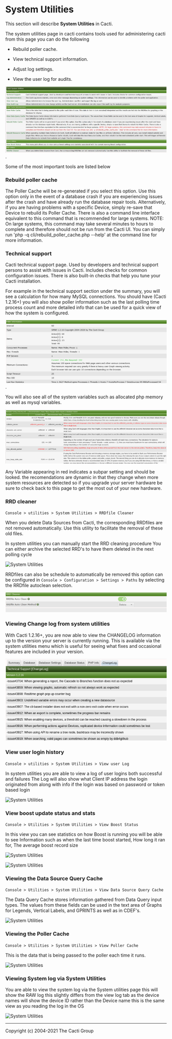 # System Utilities

This section will describe **System Utilities** in Cacti.

The system utilities page in cacti contains tools used for administering
cacti from this page you can do the following

- Rebuild poller cache.

- View technical support information.

- Adjust log settings.

- View the user log for audits.

![System Utilities](images/system-utilities.png).

Some of the most important tools are listed below

### Rebuild poller cache

The Poller Cache will be re-generated if you select this option. Use this
option only in the event of a database crash if you are experiencing issues
after the crash and have already run the database repair tools. Alternatively,
if you are having problems with a specific Device, simply re-save that Device
to rebuild its Poller Cache. There is also a command line interface equivalent
to this command that is recommended for large systems. NOTE: On large systems,
this command may take several minutes to hours to complete and therefore
should not be run from the Cacti UI. You can simply run
'php -q cli/rebuild_poller_cache.php --help' at the command line for more
information.

### Technical support

Cacti technical support page.  Used by developers and technical support
persons to assist with issues in Cacti.  Includes checks for common
configuration issues.  There is also built-in checks that help you tune
your Cacti installation.

For example in the technical support section under the summary, you will see a
calculation for how many MySQL connections. You should have (Cacti 1.2.16+)
you will also show poller information such as the last polling time process
count and more detailed info that can be used for a quick view of how the
system is configured.

![System Utilities](images/system-utilities-poller.png).

You will also see all of the system variables such as allocated php memory
as well as mysql variables.

![System Utilities](images/system-utilities-db.png)

Any Variable appearing in red indicates a subpar setting and should be looked.
the recomendations are dynamic in that they change when more system resources are
detected so if you upgrade your server hardware be sure to check back to this page
to get the most out of your new hardware.

### RRD cleaner

`Console > utilities > System Utilities > RRDfile Cleaner`

When you delete Data Sources from Cacti, the corresponding RRDfiles are not
removed automatically. Use this utility to facilitate the removal of
these old files.

In system utilities you can manually start the RRD cleaning procedure 
You can either archive the selected RRD's to have them deleted in the next polling cycle

![System Utilities](images/system-utilities-rrdcleaner.png)

RRDfiles can also be schedule to automatically be removed this option can
be configured in `Console > Configuration > Settings > Paths` by selecting
the RRDfile autoclean selection.

![System Utilities](images/rrd-autoclean.png)

### Viewing Change log from system utilities

With Cacti 1.2.16+, you are now able to view the CHANGELOG information up to the
version your server is currently running.  This is available via the system
utilities menu which is useful for seeing what fixes and occasional features are
included in your version.

![System Utilities](images/change-log-sysutils.png)

### View user login history

`Console > utilities > System Utilities > View user Log`

In system utilities you are able to view a log of user logins both successful and failures
The Log will also show what Client IP address the login originated from along with info 
if the login was based on password or token based login

![System Utilities](images/system-utilities-viewulog.png)

### View boost update status and stats

`Console > Utilities > System Utilities > View Boost Status`

In this view you can see statistics on how Boost is running you will be able to see 
Information such as when the last time boost started, How long it ran for, The average boost record size

![System Utilities](images/system-utilities-boost1.png)


![System Utilities](images/system-utilities-boost2.png)

### Viewing the Data Source Query Cache

`Console > Utilities > System Utilities > View Data Source Query Cache`

The Data Query Cache stores information gathered from Data Query input types. 
The values from these fields can be used in the text area of Graphs for Legends, Vertical Labels, and GPRINTS as well as in CDEF's.

![System Utilities](images/system-utilities-viewdqcache.png)

### Viewing the Poller Cache 

`Console > Utilities > System Utilities > View Poller Cache`

This is the data that is being passed to the poller each time it runs.

![System Utilities](images/system-utilities-viewpcache.png)

### Viewing System log via System Utilities

You are able to view the system log via the System utilities page this will show the RAW log
this slightly differs from the view log tab as the device names will show the device ID rather than 
the Device name this is the same view as you reading the log in the OS

![System Utilities](images/system-utilities-viewclog.png)

---
<copy>Copyright (c) 2004-2021 The Cacti Group</copy>
